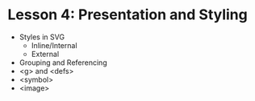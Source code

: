 # Lesson 4: Presentation and Styling
* Styles in SVG
  * Inline/Internal
  * External
* Grouping and Referencing
* &lt;g&gt; and &lt;defs&gt;
* &lt;symbol&gt;
* &lt;image&gt;
